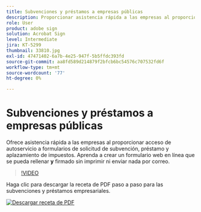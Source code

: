 ```yaml
---
title: Subvenciones y préstamos a empresas públicas
description: Proporcionar asistencia rápida a las empresas al proporcionar acceso de autoservicio a los formularios de solicitud de subvención, préstamo y aplazamiento de impuestos
role: User
product: adobe sign
solution: Acrobat Sign
level: Intermediate
jira: KT-5299
thumbnail: 33810.jpg
exl-id: 47471402-6a7b-4e25-947f-5b5ffdc393fd
source-git-commit: aa8fd589d214879f2bfcb6bc54576c707532fd6f
workflow-type: tm+mt
source-wordcount: '77'
ht-degree: 0%

---
```


# Subvenciones y préstamos a empresas públicas

Ofrece asistencia rápida a las empresas al proporcionar acceso de autoservicio a formularios de solicitud de subvención, préstamo y aplazamiento de impuestos. Aprenda a crear un formulario web en línea que se pueda rellenar **y** firmado sin imprimir ni enviar nada por correo.

>[!VIDEO](https://video.tv.adobe.com/v/33810?quality=12&learn=on&hidetitle=true)

Haga clic para descargar la receta de PDF paso a paso para las subvenciones y préstamos empresariales.

[![Descargar receta de PDF](../assets/acrobat_PDF_96.png)](../assets/UseCaseRecipe-EN-CreatingWebForms.pdf)
